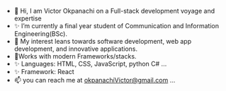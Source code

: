 - 👋 Hi, I am Victor Okpanachi on a Full-stack development voyage and expertise
- ✨ I’m currently a final year student of Communication and Information Engineering(BSc). 
- 👀 My interest leans towards software development, web app development, and innovative applications.
- 🌱Works with modern Frameworks/stacks.
- ✨ Languages:  HTML, CSS, JavaScript, python C# ...
- ✨ Framework: React
- 📫 you can reach me at okpanachiVictor@gmail.com ...

<!---
Fibechola24/Fibechola24 is a ✨ special ✨ repository because its `README.md` (this file) appears on your GitHub profile.
You can click the Preview link to take a look at your changes.
--->
